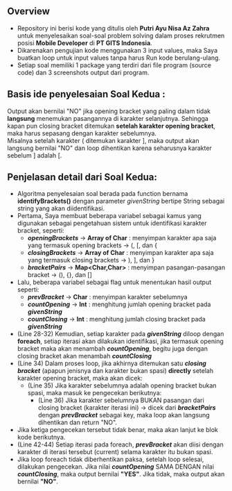 ## Overview
- Repository ini berisi kode yang ditulis oleh **Putri Ayu Nisa Az Zahra** untuk menyelesaikan soal-soal problem solving dalam proses rekrutmen posisi **Mobile Developer** di **PT GITS Indonesia**.
- Dikarenakan pengujian kode menggunakan 3 input values, maka Saya buatkan loop untuk input values tanpa harus Run kode berulang-ulang.
- Setiap soal memiliki 1 package yang terdiri dari file program (source code) dan 3 screenshots output dari program.  

## Basis ide penyelesaian **Soal Kedua** :  
Output akan bernilai "NO" jika opening bracket yang paling dalam tidak **langsung** menemukan pasangannya di karakter selanjutnya. Sehingga kapan pun closing bracket ditemukan **setelah karakter opening bracket**, maka harus sepasang dengan karakter sebelumnya.  
Misalnya setelah karakter ( ditemukan karakter ], maka output akan langsung bernilai "NO" dan loop dihentikan karena seharusnya karakter sebelum ] adalah [.
  
## Penjelasan detail dari **Soal Kedua**:  
- Algoritma penyelesaian soal berada pada function bernama **identifyBrackets()** dengan parameter *givenString* bertipe String sebagai string yang akan diidentifikasi.
- Pertama, Saya membuat beberapa variabel sebagai kamus yang digunakan sebagai pengetahuan sistem untuk identifikasi karakter bracket, seperti:
  - *__openingBrackets__* -> **Array of Char** : menyimpan karakter apa saja yang termasuk opening brackets -> (, [, dan {
  - *__closingBrackets__* -> **Array of Char** : menyimpan karakter apa saja yang termasuk closing brackets -> ), ], dan }
  - *__bracketPairs__* -> **Map<Char,Char>** : menyimpan pasangan-pasangan bracket -> (), {}, dan []
- Lalu, beberapa variabel sebagai flag untuk menentukan hasil output seperti:
  - *__prevBracket__* -> **Char** : menyimpan karakter sebelumnya
  - *__countOpening__* -> **Int** : menghitung jumlah opening bracket pada *__givenString__*
  - *__countClosing__* -> **Int** : menghitung jumlah closing bracket pada *__givenString__*
- (Line 28-32) Kemudian, setiap karakter pada *__givenString__* diloop dengan **foreach**, setiap iterasi akan dilakukan identifikasi, jika termasuk opening bracket maka akan menambah *__countOpening__*, begitu juga dengan closing bracket akan menambah *__countClosing__*
- (Line 34) Dalam proses loop, jika akhirnya ditemukan satu *__closing bracket__* (apapun jenisnya dan karakter bukan spasi) **directly** setelah karakter opening bracket, maka akan dicek:
  - (Line 35) Jika karakter sebelumnya adalah opening bracket bukan spasi, maka masuk ke pengecekan berikutnya:
    - (Line 36) Jika karakter sebelumnya BUKAN pasangan dari closing bracket (karakter iterasi ini) -> dicek dari *__bracketPairs__* dengan *__prevBracket__* sebagai key, maka loop akan langsung dihentikan dan return "NO".
- Jika ketiga pengecekan tersebut tidak benar, maka akan lanjut ke blok kode berikutnya.
- (Line 42-44) Setiap iterasi pada foreach, *__prevBracket__* akan diisi dengan karakter di iterasi tersebut (current) selama karakter itu bukan spasi.
- Jika loop foreach tidak diberhentikan paksa, setelah loop selesai, dilakukan pengecekan. Jika nilai *__countOpening__* SAMA DENGAN nilai *__countClosing__*, maka output bernilai **"YES"**. Jika tidak, maka output akan bernilai **"NO"**.
